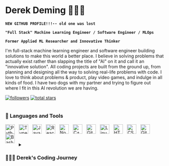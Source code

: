 # Derek Deming 👨🏻‍💻

**`NEW GITHUB PROFILE!!!-- old one was lost`**  

**`"Full Stack" Machine Learning Engineer / Software Engineer / MLOps`**  

**`Former Applied ML Researcher and Innovative Thinker`**  


I'm full-stack machine learning engineer and software engineer building solutions to make this world a better place. I believe in solving problems that actually exist rather than slapping the title of "AI" on it and call it an "innovative solution". All coding projects are built from the ground up, from planning and designing all the way to solving real-life problems with code. I love to think about problems & product, play video games, and indulge in all kinds of food. I have two dogs with my partner and trying to figure out where I fit in this AI revolution we are having. 

   <p align="left">
      <a href="https://github.com/derekdeming?tab=followers">
         <img alt="followers" title="Follow me on Github" src="https://custom-icon-badges.demolab.com/github/followers/derekdeming?color=236ad3&labelColor=1155ba&style=for-the-badge&logo=person-add&label=Followers&logoColor=white"/></a>
      <a href="https://github.com/derekdeming?tab=repositories&sort=stargazers">
         <img alt="total stars" title="Total stars on GitHub" src="https://custom-icon-badges.demolab.com/github/stars/derekdeming?color=55960c&style=for-the-badge&labelColor=488207&logo=star"/></a>
   </p>

 <!--  ### 📊 New Profile Stats -->

<!-- ![Derek's GitHub stats](https://github-readme-stats.vercel.app/api?username=derekdeming&show_icons=true&theme=gruvbox) -->

   #

### 🧰 Languages and Tools

<img align="left" alt="Python" width="30px" style="padding-right:10px;" src="https://cdn.jsdelivr.net/gh/devicons/devicon/icons/python/python-plain.svg" />
<img align="left" alt="TypeScript" width="30px" style="padding-right:10px;" src="https://cdn.jsdelivr.net/gh/devicons/devicon/icons/typescript/typescript-plain.svg" />
<img align="left" alt="JavaScript" width="30px" style="padding-right:10px;" src="https://cdn.jsdelivr.net/gh/devicons/devicon/icons/javascript/javascript-plain.svg" />
<img align="left" alt="React" width="30px" style="padding-right:10px;" src="https://cdn.jsdelivr.net/gh/devicons/devicon/icons/react/react-original.svg" />
<img align="left" alt="NodeJS" width="30px" style="padding-right:10px;" src="https://cdn.jsdelivr.net/gh/devicons/devicon/icons/nodejs/nodejs-original.svg" />
<img align="left" alt="C++" width="30px" style="padding-right:10px;" src="https://cdn.jsdelivr.net/gh/devicons/devicon/icons/cplusplus/cplusplus-line.svg" />
<img align="left" alt="Git" width="30px" style="padding-right:10px;" src="https://cdn.jsdelivr.net/gh/devicons/devicon/icons/git/git-original.svg" />
<img align="left" alt="Linux" width="30px" style="padding-right:10px;" src="https://cdn.jsdelivr.net/gh/devicons/devicon/icons/linux/linux-original.svg" />
<img align="left" alt="HTML" width="30px" style="padding-right:10px;" src="https://cdn.jsdelivr.net/gh/devicons/devicon/icons/html5/html5-plain.svg" />
<img align="left" alt="CSS" width="30px" style="padding-right:10px;" src="https://cdn.jsdelivr.net/gh/devicons/devicon/icons/css3/css3-plain.svg" />
<img align="left" alt="GitHub" width="30px" style="padding-right:10px;" src="https://cdn.jsdelivr.net/gh/devicons/devicon/icons/github/github-original.svg" />
<img align="left" alt="Bash" width="30px" style="padding-right:10px;" src="https://cdn.jsdelivr.net/gh/devicons/devicon/icons/bash/bash-original.svg" />
<br />

<!-- ![GitHub Streak](https://streak-stats.demolab.com?user=ForrestKnight&theme=gruvbox&border_radius=4.5) -->

#

<details>
 <summary><h3>👨🏻‍💻 Derek's Coding Journey</h3></summary>
   I started my coding journey a bit later than others. I was a premed student studying biology and chemistry in undergrad. I was a student researcher all four years of undergrad doing complex data analysis which is really where my coding journey started. I had a burning passion to learn everything I could about the interdisciplinary field of applied computational biochemistry - code, machine learning, protein design, statistical modeling. And all the while, teaching myself computer science the dream of becoming a medical doctor (MD) dissipated and my love for research and understanding the world began to thrive. 
   
   I graduated from college with a direct entrance into a PhD program where I was able to do applied (ML) statistical chemistry research on porous material design. I utilized experimental, computational, and theoretical methodology during my graduate studies. I received the Distinguished Graduate Research Fellowship Award to be funded for the rest of my PhD. COVID hit and my introspective time spent alone found me to fall in love with computer science to the point where I left my PhD with a Master’s to pursue a fully computational research role. I performed DFT, Markov Chain Monte Carlo simulations on mutated proteins to understand the energetics when proteins fold. This was a complete shift in what I was doing prior and I really enjoyed it. 
   
   I eventually shifted towards industry to learn best practices and advance my career further. I became the first hire at a startup within Coca Cola as a ML data scientist where I built out their entire ML platform utilizing Databricks, Snowflake/Snowpark, and Azure DevOps as our cloud providers. Eventially I transitioned into ML infrastructure where I worked as a Data Platform Software Engineer on the MLOps team at a financial firm. Most recently I have joined Microsoft work on AI/ML safety and security. This journey has not been linear and I never pictured myself here today but I wouldn’t change a part of it. The journey has been incredible and I have enjoyed it every step of the way! I am looking forward to building my own projects and contributing to open source projects. 

[website]: https://derekdeming.com



## Random Joke Generator

![Jokes Card](https://readme-jokes.vercel.app/api)

## Profile View Counter

![Profile View Counter](https://komarev.com/ghpvc/?username=derekdeming)

---
